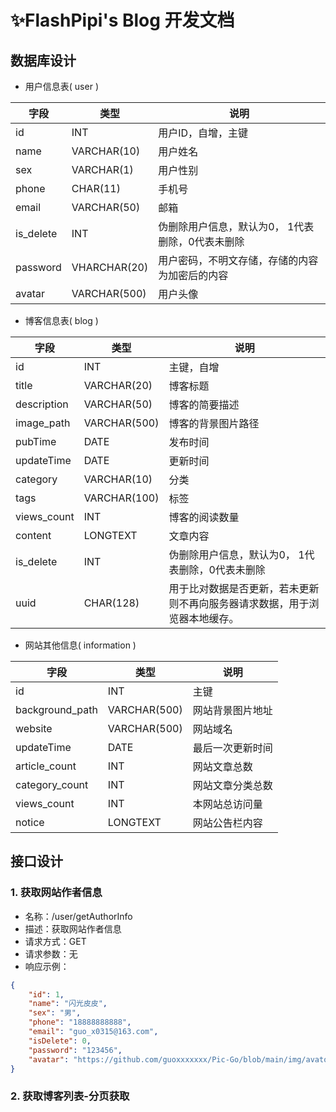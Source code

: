 # ✨FlashPipi's Blog 开发文档

## 数据库设计

- 用户信息表( user )

| 字段      | 类型         | 说明                                             |
| --------- | ------------ | ------------------------------------------------ |
| id        | INT          | 用户ID，自增，主键                               |
| name      | VARCHAR(10)  | 用户姓名                                         |
| sex       | VARCHAR(1)   | 用户性别                                         |
| phone     | CHAR(11)     | 手机号                                           |
| email     | VARCHAR(50)  | 邮箱                                             |
| is_delete | INT          | 伪删除用户信息，默认为0， 1代表删除，0代表未删除 |
| password  | VHARCHAR(20) | 用户密码，不明文存储，存储的内容为加密后的内容   |
| avatar    | VARCHAR(500) | 用户头像                                         |



- 博客信息表( blog )

| 字段        | 类型         | 说明                                                         |
| ----------- | ------------ | ------------------------------------------------------------ |
| id          | INT          | 主键，自增                                                   |
| title       | VARCHAR(20)  | 博客标题                                                     |
| description | VARCHAR(50)  | 博客的简要描述                                               |
| image_path  | VARCHAR(500) | 博客的背景图片路径                                           |
| pubTime     | DATE         | 发布时间                                                     |
| updateTime  | DATE         | 更新时间                                                     |
| category    | VARCHAR(10)  | 分类                                                         |
| tags        | VARCHAR(100) | 标签                                                         |
| views_count | INT          | 博客的阅读数量                                               |
| content     | LONGTEXT     | 文章内容                                                     |
| is_delete   | INT          | 伪删除用户信息，默认为0， 1代表删除，0代表未删除             |
| uuid        | CHAR(128)    | 用于比对数据是否更新，若未更新则不再向服务器请求数据，用于浏览器本地缓存。 |



- 网站其他信息( information )

| 字段            | 类型         | 说明             |
| --------------- | ------------ | ---------------- |
| id              | INT          | 主键             |
| background_path | VARCHAR(500) | 网站背景图片地址 |
| website         | VARCHAR(500) | 网站域名         |
| updateTime      | DATE         | 最后一次更新时间 |
| article_count   | INT          | 网站文章总数     |
| category_count  | INT          | 网站文章分类总数 |
| views_count     | INT          | 本网站总访问量   |
| notice          | LONGTEXT     | 网站公告栏内容   |



## 接口设计

### 1. 获取网站作者信息

- 名称：/user/getAuthorInfo
- 描述：获取网站作者信息
- 请求方式：GET
- 请求参数：无
- 响应示例：

``` json
{
    "id": 1,
    "name": "闪光皮皮",
    "sex": "男",
    "phone": "18888888888",
    "email": "guo_x0315@163.com",
    "isDelete": 0,
    "password": "123456",
    "avatar": "https://github.com/guoxxxxxxx/Pic-Go/blob/main/img/avator.jpg"
}
```



### 2. 获取博客列表-分页获取



